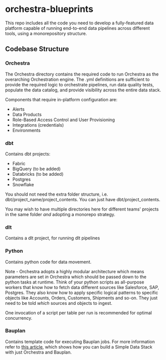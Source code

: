 # orchestra-blueprints

This repo includes all the code you need to develop a fully-featured data platform capable of running end-to-end data pipelines across different tools, using a monorepository structure.

## Codebase Structure

### Orchestra

The Orchestra directory contains the required code to run Orchestra as the overarching Orchestration engine. The .yml definitions are sufficient to provide the required logic to orchestrate pipelines, run data quality tests, populate the data catalog, and provide visibility across the entire data stack.

Components that require in-platform configuration are:

- Alerts
- Data Products
- Role-Based Access Control and User Provisioning
- Integrations (credentials)
- Environments


### dbt

Contains dbt projects:

- Fabric
- BigQuery (to be added)
- Databricks (to be added)
- Postgres
- Snowflake

You should not need the extra folder structure, i.e. dbt/project_name/project_contents. You can just have dbt/project_contents.

You may wish to have multiple directories here for different teams' projects in the same folder _and_ adopting a monorepo strategy.

### dlt

Contains a dlt project, for running dlt pipelines

### Python

Contains python code for data movement.

Note - Orchestra adopts a highly modular architecture which means parameters are set _in_ Orchestra which should be passed down to the python tasks at runtime. Think of your python scripts as all-purpose workers that know how to fetch data different sources like Salesforce, SAP, Postgres. They also know how to apply specific logical patterns to specific objects like Accounts, Orders, Customers, Shipments and so-on. They just need to be told _which_ sources and objects to ingest.

One invocation of a script per table per run is recommended for optimal concurrency.

### Bauplan

Contains template code for executing Bauplan jobs. For more information refer to [this article](https://www.getorchestra.io/blog/this-pattern-is-a-rude-awakening-for-the-modern-data-stack), which shows how you can build a Simple Data Stack with just Orchestra and Bauplan.
